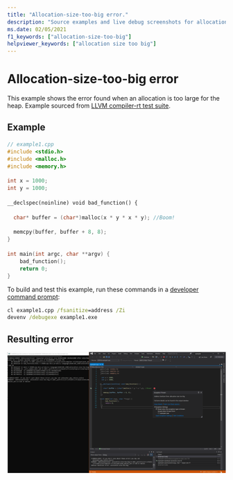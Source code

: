```yaml
---
title: "Allocation-size-too-big error."
description: "Source examples and live debug screenshots for allocation-size-too-big errors."
ms.date: 02/05/2021
f1_keywords: ["allocation-size-too-big"]
helpviewer_keywords: ["allocation size too big"]
---
```


# Allocation-size-too-big error

This example shows the error found when an allocation is too large for the heap. Example sourced from [LLVM compiler-rt test suite](https://github.com/llvm/llvm-project/tree/main/compiler-rt/test/asan/TestCases).

## Example

```cpp
// example1.cpp
#include <stdio.h>
#include <malloc.h>
#include <memory.h>

int x = 1000;
int y = 1000;

__declspec(noinline) void bad_function() {

  char* buffer = (char*)malloc(x * y * x * y); //Boom!

  memcpy(buffer, buffer + 8, 8); 
}

int main(int argc, char **argv) {
    bad_function();
    return 0;
}
```

To build and test this example, run these commands in a [developer command prompt](../build/building-on-the-command-line.md#developer_command_prompt_shortcuts):

```cmd
cl example1.cpp /fsanitize=address /Zi
devenv /debugexe example1.exe
```

## Resulting error

![example1](SRC_CODE/allocation-size-too-big/example1.PNG)
